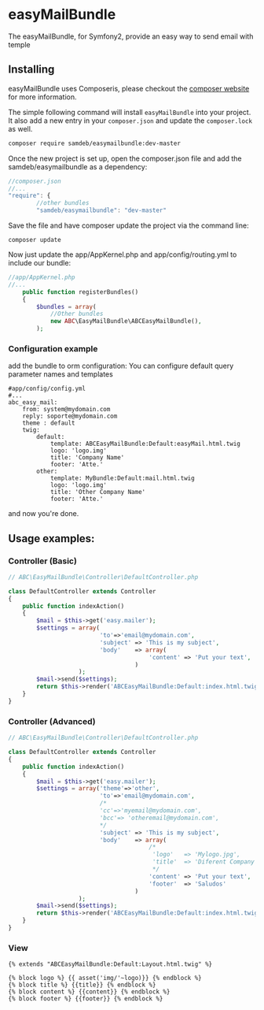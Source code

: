 easyMailBundle
==========================

The easyMailBundle, for Symfony2, provide an easy way to send email with temple

## Installing
easyMailBundle uses Composeris, please checkout the [composer website](http://getcomposer.org) for more information.

The simple following command will install `easyMailBundle` into your project. It also add a new
entry in your `composer.json` and update the `composer.lock` as well.

```bash
composer require samdeb/easymailbundle:dev-master
```

Once the new project is set up, open the composer.json file and add the samdeb/easymailbundle as a dependency:
``` js
//composer.json
//...
"require": {
        //other bundles
        "samdeb/easymailbundle": "dev-master"
```
Save the file and have composer update the project via the command line:
``` shell
composer update
```
Now just update the app/AppKernel.php and app/config/routing.yml to include our bundle:
``` php
//app/AppKernel.php
//...
    public function registerBundles()
    {
        $bundles = array(
            //Other bundles
            new ABC\EasyMailBundle\ABCEasyMailBundle(),
        );
```

<a name="configuration"></a>

### Configuration example
add the bundle to orm configuration:
You can configure default query parameter names and templates

```
#app/config/config.yml
#...
abc_easy_mail:
    from: system@mydomain.com
    reply: soporte@mydomain.com
    theme : default 
    twig:
        default: 
            template: ABCEasyMailBundle:Default:easyMail.html.twig
            logo: 'logo.img'
            title: 'Company Name'
            footer: 'Atte.'
        other: 
            template: MyBundle:Default:mail.html.twig
            logo: 'logo.img'
            title: 'Other Company Name'
            footer: 'Atte.'
```
and now you're done.


## Usage examples:

### Controller (Basic)

```php
// ABC\EasyMailBundle\Controller\DefaultController.php

class DefaultController extends Controller
{
    public function indexAction()
    {
        $mail = $this->get('easy.mailer');
        $settings = array(
                          'to'=>'email@mydomain.com',
                          'subject' => 'This is my subject',
                          'body'    => array(
                                        'content' => 'Put your text',
                                    )
                    );
        $mail->send($settings);
        return $this->render('ABCEasyMailBundle:Default:index.html.twig');
    }
}
```
### Controller (Advanced)

```php
// ABC\EasyMailBundle\Controller\DefaultController.php

class DefaultController extends Controller
{
    public function indexAction()
    {
        $mail = $this->get('easy.mailer');
        $settings = array('theme'=>'other',
                          'to'=>'email@mydomain.com',
                          /*
                          'cc'=>'myemail@mydomain.com',
                          'bcc'=> 'otheremail@mydomain.com',
                          */
                          'subject' => 'This is my subject',
                          'body'    => array(
                                        /*
                                         'logo'   => 'Mylogo.jpg',
                                         'title'  => 'Diferent Company Name',
                                         */
                                        'content' => 'Put your text',
                                        'footer'  => 'Saludos'
                                    )
                    );
        $mail->send($settings);
        return $this->render('ABCEasyMailBundle:Default:index.html.twig');
    }
}
```

### View
```twig
{% extends "ABCEasyMailBundle:Default:Layout.html.twig" %}

{% block logo %} {{ asset('img/'~logo)}} {% endblock %}
{% block title %} {{title}} {% endblock %}
{% block content %} {{content}} {% endblock %}
{% block footer %} {{footer}} {% endblock %}
```
